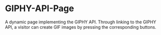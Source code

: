 # GIPHY-API-Page
A dynamic page implementing the GIPHY API.  Through linking to the GIPHY API, a visitor can create GIF images by pressing the corresponding buttons. 

